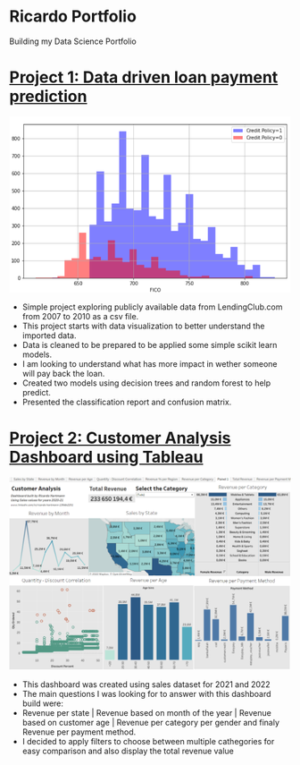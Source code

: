 # Ricardo Portfolio
Building my Data Science Portfolio


# [Project 1: Data driven loan payment prediction](https://github.com/hartmann-pereira/D/blob/main/Data_Drive_Loan_Payment_Prediction.ipynb)
![](images/Capturar2.PNG)
* Simple project exploring publicly available data from LendingClub.com from 2007 to 2010 as a csv file.
* This project starts with data visualization to better understand the imported data.
* Data is cleaned to be prepared to be applied some simple scikit learn models.
* I am looking to understand what has more impact in wether someone will pay back the loan.
* Created two models using decision trees and random forest to help predict.
* Presented the classification report and confusion matrix.

# [Project 2: Customer Analysis Dashboard using Tableau](https://public.tableau.com/views/CustomerAnalysisusingsalesdata/Painel1?:language=pt-BR&:display_count=n&:origin=viz_share_link)
![](images/Capturar.PNG)
* This dashboard was created using sales dataset for 2021 and 2022
* The main questions I was looking for to answer with this dashboard build were: 
* Revenue per state | Revenue based on month of the year | Revenue based on customer age | Revenue per category per gender and finaly Revenue per payment method.
* I decided to apply filters to choose between multiple cathegories for easy comparison and also display the total revenue value

